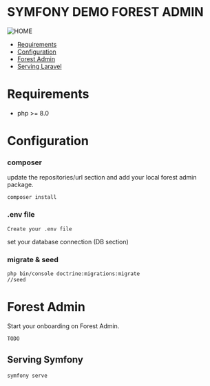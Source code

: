 # SYMFONY DEMO FOREST ADMIN

![HOME](https://s3-eu-west-1.amazonaws.com/blog.forestadmin.com/2021/11/FA-article-buildAdminPanel@2x.png)

* [Requirements](#Requirements)
* [Configuration](#Configuration)
* [Forest Admin](#Forest-Admin)
* [Serving Laravel](#Serving-SYMFONY)


# Requirements

- php >= 8.0

# Configuration

### composer
update the repositories/url section and add your local forest admin package.  
```
composer install
```

### .env file
```
Create your .env file
```
set your database connection (DB section)

### migrate & seed
```
php bin/console doctrine:migrations:migrate
//seed
```


# Forest Admin
Start your onboarding on Forest Admin.
```
TODO
```

## Serving Symfony
```
symfony serve
```
